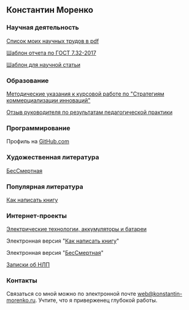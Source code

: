 <!-- Yandex.Metrika counter -->
<script type="text/javascript" >
   (function(m,e,t,r,i,k,a){m[i]=m[i]||function(){(m[i].a=m[i].a||[]).push(arguments)};
   m[i].l=1*new Date();k=e.createElement(t),a=e.getElementsByTagName(t)[0],k.async=1,k.src=r,a.parentNode.insertBefore(k,a)})
   (window, document, "script", "https://mc.yandex.ru/metrika/tag.js", "ym");

   ym(44640436, "init", {
        clickmap:true,
        trackLinks:true,
        accurateTrackBounce:true
   });
</script>
<noscript><div><img src="https://mc.yandex.ru/watch/44640436" style="position:absolute; left:-9999px;" alt="" /></div></noscript>
<!-- /Yandex.Metrika counter -->

## Константин Моренко

### Научная деятельность

[Список моих научных трудов в pdf](https://github.com/konstantin-morenko/list-of-scholarly-writings/raw/travis/konstantin-morenko.pdf)

[Шаблон отчета по ГОСТ 7.32-2017](https://konstantin-morenko.ru/report-732-2017/)

[Шаблон для научной статьи](https://github.com/konstantin-morenko/word-article-template)

### Образование

[Методические указания к курсовой работе по "Стратегиям коммерциализации инноваций"](https://konstantin-morenko.ru/cw-innovations/)

[Отзыв руководителя по результатам педагогической практики](https://konstantin-morenko.ru/ped-practice-review/)

### Программирование

Профиль на [GitHub.com](https://github.com/konstantin-morenko)

### Художественная литература

[БесСмертная](https://ridero.ru/books/bes_smertnaya/)

### Популярная литература

[Как написать книгу](https://ridero.ru/books/kak_napisat_knigu_2/)

### Интернет-проекты

[Электрические технологии, аккумуляторы и батареи](https://battery-info.ru)

Электронная версия "[Как написать книгу](https://howto-write-book.books.konstantin-morenko.ru/)"

Электронная версия "[БесСмертная](https://immortal.books.konstantin-morenko.ru)"

[Записки об НЛП](https://nlp-notes.books.konstantin-morenko.ru)

### Контакты

Связаться со мной можно по электронной почте [web@konstantin-morenko.ru](mailto:web@konstantin-morenko.ru).  Учтите, что я приверженец глубокой работы.
